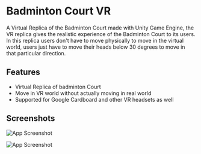 
# Badminton Court VR

A Virtual Replica of the Badminton Court made with Unity Game Engine, the VR replica gives the realistic experience of the Badminton Court to its users. In this replica users don't have to move physically to move in the virtual world, users just have to move their heads below 30 degrees to move in that particular direction.

## Features

- Virtual Replica of badminton Court
- Move in VR world without actually moving in real world
- Supported for Google Cardboard and other VR headsets as well



## Screenshots

![App Screenshot](https://tejasbadone.web.app/assets/img/portfolio/apps/vr/1-01.png)

![App Screenshot](https://tejasbadone.web.app/assets/img/portfolio/apps/vr/2-01.png)






